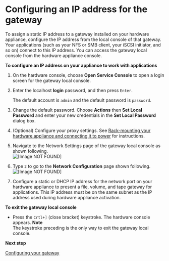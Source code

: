 # Configuring an IP address for the gateway<a name="appliance-configure-ip"></a>

To assign a static IP address to a gateway installed on your hardware appliance, configure the IP address from the local console of that gateway\. Your applications \(such as your NFS or SMB client, your iSCSI initiator, and so on\) connect to this IP address\. You can access the gateway local console from the hardware appliance console\.

**To configure an IP address on your appliance to work with applications**

1. On the hardware console, choose **Open Service Console** to open a login screen for the gateway local console\.

1. Enter the localhost **login** password, and then press `Enter`\.

   The default account is `admin` and the default password is `password`\.

1. Change the default password\. Choose **Actions** then **Set Local Password** and enter your new credentials in the **Set Local Password** dialog box\.

1. \(Optional\) Configure your proxy settings\. See [Rack\-mounting your hardware appliance and connecting it to power](appliance-rack-mount.md) for instructions\.

1. Navigate to the Network Settings page of the gateway local console as shown following\.  
![\[Image NOT FOUND\]](http://docs.aws.amazon.com/filegateway/latest/filefsxw/images/ApplianceNetworkSettings.png)  
  


1. Type `2` to go to the **Network Configuration** page shown following\.  
![\[Image NOT FOUND\]](http://docs.aws.amazon.com/filegateway/latest/filefsxw/images/ApplianceNetworkConfiguration.png)  
  


1. Configure a static or DHCP IP address for the network port on your hardware appliance to present a file, volume, and tape gateway for applications\. This IP address must be on the same subnet as the IP address used during hardware appliance activation\.

**To exit the gateway local console**
+ Press the `Crtl+]` \(close bracket\) keystroke\. The hardware console appears\.
**Note**  
The keystroke preceding is the only way to exit the gateway local console\.

**Next step**

[Configuring your gateway](appliance-configure-gateway.md)